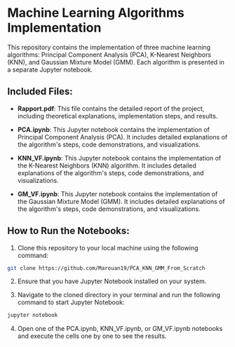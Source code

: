 # Machine Learning Algorithms Implementation

This repository contains the implementation of three machine learning algorithms: Principal Component Analysis (PCA), K-Nearest Neighbors (KNN), and Gaussian Mixture Model (GMM). Each algorithm is presented in a separate Jupyter notebook.

## Included Files:

- **Rapport.pdf**: This file contains the detailed report of the project, including theoretical explanations, implementation steps, and results.

- **PCA.ipynb**: This Jupyter notebook contains the implementation of Principal Component Analysis (PCA). It includes detailed explanations of the algorithm's steps, code demonstrations, and visualizations.

- **KNN_VF.ipynb**: This Jupyter notebook contains the implementation of the K-Nearest Neighbors (KNN) algorithm. It includes detailed explanations of the algorithm's steps, code demonstrations, and visualizations.

- **GM_VF.ipynb**: This Jupyter notebook contains the implementation of the Gaussian Mixture Model (GMM). It includes detailed explanations of the algorithm's steps, code demonstrations, and visualizations.

## How to Run the Notebooks:

1. Clone this repository to your local machine using the following command:


```bash
git clone https://github.com/Marouan19/PCA_KNN_GMM_From_Scratch
```

2. Ensure that you have Jupyter Notebook installed on your system.

3. Navigate to the cloned directory in your terminal and run the following command to start Jupyter Notebook:

```bash
jupyter notebook
```
4. Open one of the PCA.ipynb, KNN_VF.ipynb, or GM_VF.ipynb notebooks and execute the cells one by one to see the results.

